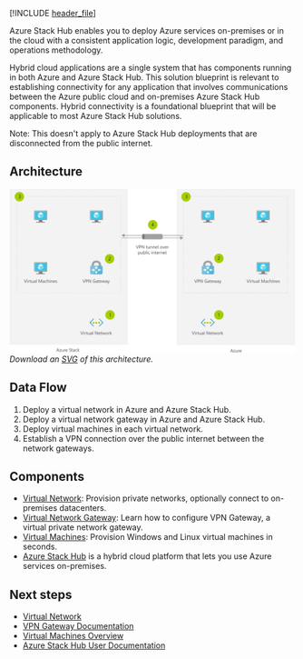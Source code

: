 


[!INCLUDE [header_file](../../../includes/sol-idea-header.yml)]

Azure Stack Hub enables you to deploy Azure services on-premises or in the cloud with a consistent application logic, development paradigm, and operations methodology.

Hybrid cloud applications are a single system that has components running in both Azure and Azure Stack Hub. This solution blueprint is relevant to establishing connectivity for any application that involves communications between the Azure public cloud and on-premises Azure Stack Hub components. Hybrid connectivity is a foundational blueprint that will be applicable to most Azure Stack Hub solutions.

Note: This doesn't apply to Azure Stack Hub deployments that are disconnected from the public internet.

## Architecture

![Architecture diagram](../media/hybrid-connectivity.png)
*Download an [SVG](../media/hybrid-connectivity.svg) of this architecture.*

## Data Flow

1. Deploy a virtual network in Azure and Azure Stack Hub.
1. Deploy a virtual network gateway in Azure and Azure Stack Hub.
1. Deploy virtual machines in each virtual network.
1. Establish a VPN connection over the public internet between the network gateways.

## Components

* [Virtual Network](https://azure.microsoft.com/services/virtual-network): Provision private networks, optionally connect to on-premises datacenters.
* [Virtual Network Gateway](https://azure.microsoft.com/services/vpn-gateway): Learn how to configure VPN Gateway, a virtual private network gateway.
* [Virtual Machines](https://azure.microsoft.com/services/virtual-machines): Provision Windows and Linux virtual machines in seconds.
* [Azure Stack Hub](https://azure.microsoft.com/overview/azure-stack) is a hybrid cloud platform that lets you use Azure services on-premises.

## Next steps

* [Virtual Network](/azure/virtual-network)
* [VPN Gateway Documentation](/azure/vpn-gateway)
* [Virtual Machines Overview](https://azure.microsoft.com/services/virtual-machines)
* [Azure Stack Hub User Documentation](/azure/azure-stack/user)